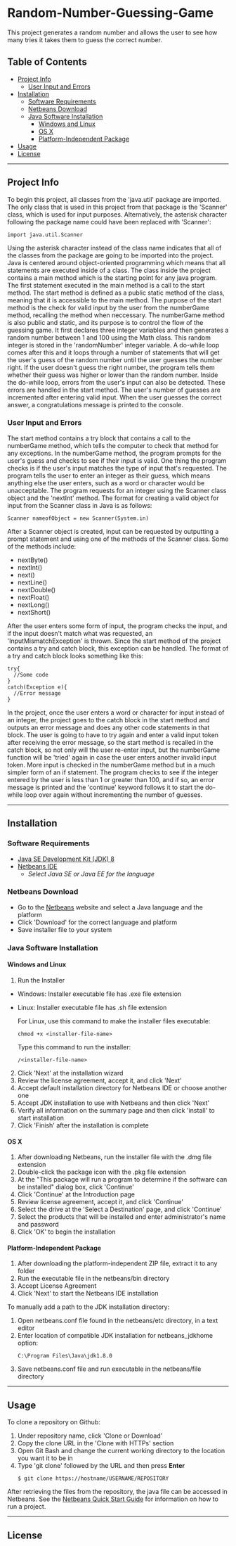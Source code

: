 # Random-Number-Guessing-Game
This project generates a random number and allows the user to see how many tries it takes them to guess the correct number.

## Table of Contents
* [Project Info](#project-info)
  * [User Input and Errors](#user-input-and-errors)
* [Installation](#installation) 
  * [Software Requirements](#software-requirements)
  * [Netbeans Download](#netbeans-download)
  * [Java Software Installation](#java-software-installation)
    * [Windows and Linux](#windows-and-linux)
    * [OS X](#os-x)
    * [Platform-Independent Package](#platform-independent-package)
* [Usage](#usage)
* [License](#license)
  
---

## Project Info
To begin this project, all classes from the 'java.util' package are imported. The only class that is used in this project from that package is the 'Scanner' class, which is used for input purposes. Alternatively, the asterisk character following the package name could have been replaced with 'Scanner':
```
import java.util.Scanner
```
Using the asterisk character instead of the class name indicates that all of the classes from the package are going to be imported into the project. Java is centered around object-oriented programming which means that all statements are executed inside of a class. The class inside the project contains a main method which is the starting point for any java program. The first statement executed in the main method is a call to the start method. The start method is defined as a public static method of the class, meaning that it is accessible to the main method. The purpose of the start method is the check for valid input by the user from the numberGame method, recalling the method when neccessary. 
The numberGame method is also public and static, and its purpose is to control the flow of the guessing game. It first declares three integer variables and then generates a random number between 1 and 100 using the Math class. This random integer is stored in the 'randomNumber' integer variable. A do-while loop comes after this and it loops through a number of statements that will get the user's guess of the random number until the user guesses the number right. If the user doesn't guess the right number, the program tells them whether their guess was higher or lower than the random number. Inside the do-while loop, errors from the user's input can also be detected. These errors are handled in the start method. The user's number of guesses are incremented after entering valid input. When the user guesses the correct answer, a congratulations message is printed to the console. 

### User Input and Errors
The start method contains a try block that contains a call to the numberGame method, which tells the computer to check that method for any exceptions. In the numberGame method, the program prompts for the user's guess and checks to see if their input is valid. One thing the program checks is if the user's input matches the type of input that's requested. The program tells the user to enter an integer as their guess, which means anything else the user enters, such as a word or character would be unacceptable. The program requests for an integer using the Scanner class object and the 'nextInt' method. The format for creating a valid object for input from the Scanner class in Java is as follows:
```
Scanner nameofObject = new Scanner(System.in)
```
After a Scanner object is created, input can be requested by outputting a prompt statement and using one of the methods of the Scanner class. Some of the methods include:
* nextByte()
* nextInt()
* next()
* nextLine()
* nextDouble()
* nextFloat()
* nextLong()
* nextShort()

After the user enters some form of input, the program checks the input, and if the input doesn't match what was requested, an 'InputMismatchException' is thrown. Since the start method of the project contains a try and catch block, this exception can be handled. The format of a try and catch block looks something like this:
```
try{
  //Some code
}
catch(Exception e){
  //Error message
}
```
In the project, once the user enters a word or character for input instead of an integer, the project goes to the catch block in the start method and outputs an error message and does any other code statements in that block. The user is going to have to try again and enter a valid input token after receiving the error message, so the start method is recalled in the catch block, so not only will the user re-enter input, but the numberGame function will be 'tried' again in case the user enters another invalid input token. More input is checked in the numberGame method but in a much simpler form of an if statement. The program checks to see if the integer entered by the user is less than 1 or greater than 100, and if so, an error message is printed and the 'continue' keyword follows it to start the do-while loop over again without incrementing the number of guesses.

---

## Installation 
### Software Requirements
* [Java SE Development Kit (JDK) 8](http://www.oracle.com/technetwork/java/javase/downloads/index.html)
* [Netbeans IDE](https://netbeans.org/downloads/)
  * *Select Java SE or Java EE for the language*

### Netbeans Download
* Go to the [Netbeans](https://netbeans.org/downloads/) website and select a Java language and the platform
* Click 'Download' for the correct language and platform
* Save installer file to your system

### Java Software Installation

#### Windows and Linux
1. Run the Installer
  * Windows: Installer executable file has .exe file extension
  * Linux: Installer executable file has .sh file extension
  
    For Linux, use this command to make the installer files executable:
    ```
    chmod +x <installer-file-name>
    ```
    Type this command to run the installer:
    ```
    /<installer-file-name>
    ```
2. Click 'Next' at the installation wizard
3. Review the license agreement, accept it, and click 'Next'
4. Accept default installation directory for Netbeans IDE or choose another one
5. Accept JDK installation to use with Netbeans and then click 'Next'
6. Verify all information on the summary page and then click 'install' to start installation
7. Click 'Finish' after the installation is complete

#### OS X
1. After downloading Netbeans, run the installer file with the .dmg file extension
2. Double-click the package icon with the .pkg file extension
3. At the "This package will run a program to determine if the software can be installed" dialog box, click 'Continue'
4. Click 'Continue' at the Introduction page
5. Review license agreement, accept it, and click 'Continue'
6. Select the drive at the 'Select a Destination' page, and click 'Continue'
7. Select the products that will be installed and enter administrator's name and password
8. Click 'OK' to begin the installation

#### Platform-Independent Package
1. After downloading the platform-independent ZIP file, extract it to any folder
2. Run the executable file in the netbeans/bin directory 
3. Accept License Agreement
4. Click 'Next' to start the Netbeans IDE installation

To manually add a path to the JDK installation directory:
1. Open netbeans.conf file found in the netbeans/etc directory, in a text editor
2. Enter location of compatible JDK installation for netbeans_jdkhome option:
   ```
   C:\Program Files\Java\jdk1.8.0
   ```
3. Save netbeans.conf file and run executable in the netbeans/file directory

--- 

## Usage
To clone a repository on Github:
1. Under repository name, click 'Clone or Download'
2. Copy the clone URL in the 'Clone with HTTPs' section
3. Open Git Bash and change the current working directory to the location you want it to be in
4. Type 'git clone' followed by the URL and then press **Enter**
   ```
   $ git clone https://hostname/USERNAME/REPOSITORY
   ``` 
After retrieving the files from the repository, the java file can be accessed in Netbeans. See the [Netbeans Quick Start Guide](https://netbeans.org/kb/docs/java/quickstart.html) for information on how to run a project.

---

## License
